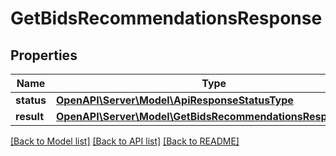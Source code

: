 # GetBidsRecommendationsResponse

## Properties
Name | Type | Description | Notes
------------ | ------------- | ------------- | -------------
**status** | [**OpenAPI\Server\Model\ApiResponseStatusType**](ApiResponseStatusType.md) |  | [optional] 
**result** | [**OpenAPI\Server\Model\GetBidsRecommendationsResponseDTO**](GetBidsRecommendationsResponseDTO.md) |  | [optional] 

[[Back to Model list]](../README.md#documentation-for-models) [[Back to API list]](../README.md#documentation-for-api-endpoints) [[Back to README]](../README.md)


